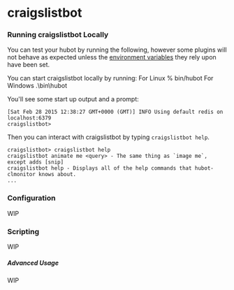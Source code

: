 # craigslistbot



### Running craigslistbot Locally

You can test your hubot by running the following, however some plugins will not
behave as expected unless the [environment variables](#configuration) they rely
upon have been set.

You can start craigslistbot locally by running:
	For Linux
    % bin/hubot
	For Windows
	  .\bin\hubot

You'll see some start up output and a prompt:

    [Sat Feb 28 2015 12:38:27 GMT+0000 (GMT)] INFO Using default redis on localhost:6379
    craigslistbot>

Then you can interact with craigslistbot by typing `craigslistbot help`.

    craigslistbot> craigslistbot help
    craigslistbot animate me <query> - The same thing as `image me`, except adds [snip]
    craigslistbot help - Displays all of the help commands that hubot-clmonitor knows about.
    ...

### Configuration

WIP

### Scripting

WIP




##### Advanced Usage

WIP



